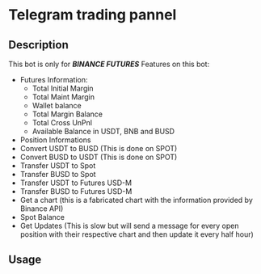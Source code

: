 # Telegram trading pannel
## Description
This bot is only for ***BINANCE FUTURES***
Features on this bot:
+ Futures Information:
  + Total Initial Margin
  + Total Maint Margin
  + Wallet balance
  + Total Margin Balance
  + Total Cross UnPnl
  + Available Balance in USDT, BNB and BUSD
+ Position Informations
+ Convert USDT to BUSD (This is done on SPOT)
+ Convert BUSD to USDT (This is done on SPOT)
+ Transfer USDT to Spot
+ Transfer BUSD to Spot
+ Transfer USDT to Futures USD-M
+ Transfer BUSD to Futures USD-M
+ Get a chart (this is a fabricated chart with the information provided by Binance API)
+ Spot Balance
+ Get Updates (This is slow but will send a message for every open position with their respective chart and then update it every half hour)

## Usage
